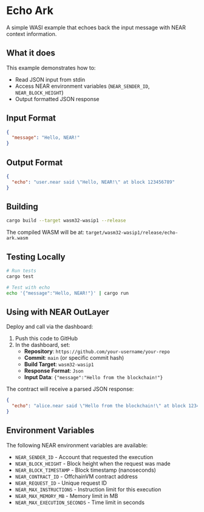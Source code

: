 # Echo Ark

A simple WASI example that echoes back the input message with NEAR context information.

## What it does

This example demonstrates how to:
- Read JSON input from stdin
- Access NEAR environment variables (`NEAR_SENDER_ID`, `NEAR_BLOCK_HEIGHT`)
- Output formatted JSON response

## Input Format

```json
{
  "message": "Hello, NEAR!"
}
```

## Output Format

```json
{
  "echo": "user.near said \"Hello, NEAR!\" at block 123456789"
}
```

## Building

```bash
cargo build --target wasm32-wasip1 --release
```

The compiled WASM will be at: `target/wasm32-wasip1/release/echo-ark.wasm`

## Testing Locally

```bash
# Run tests
cargo test

# Test with echo
echo '{"message":"Hello, NEAR!"}' | cargo run
```

## Using with NEAR OutLayer

Deploy and call via the dashboard:
1. Push this code to GitHub
2. In the dashboard, set:
   - **Repository**: `https://github.com/your-username/your-repo`
   - **Commit**: `main` (or specific commit hash)
   - **Build Target**: `wasm32-wasip1`
   - **Response Format**: `Json`
   - **Input Data**: `{"message":"Hello from the blockchain!"}`

The contract will receive a parsed JSON response:
```json
{
  "echo": "alice.near said \"Hello from the blockchain!\" at block 123456789"
}
```

## Environment Variables

The following NEAR environment variables are available:
- `NEAR_SENDER_ID` - Account that requested the execution
- `NEAR_BLOCK_HEIGHT` - Block height when the request was made
- `NEAR_BLOCK_TIMESTAMP` - Block timestamp (nanoseconds)
- `NEAR_CONTRACT_ID` - OffchainVM contract address
- `NEAR_REQUEST_ID` - Unique request ID
- `NEAR_MAX_INSTRUCTIONS` - Instruction limit for this execution
- `NEAR_MAX_MEMORY_MB` - Memory limit in MB
- `NEAR_MAX_EXECUTION_SECONDS` - Time limit in seconds
